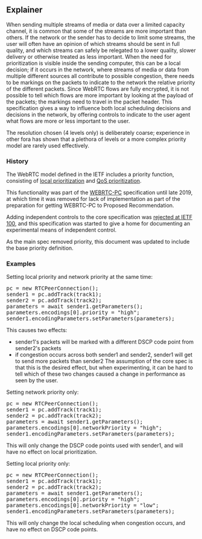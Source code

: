## Explainer

When sending multiple streams of media or data over a limited capacity channel, it is common that some of the streams are more important than others.
If the network or the sender has to decide to limit some streams, the user will often have an opinion of which streams should be sent in full quality, and which streams can safely be relegated to a lower quality, slower delivery or otherwise treated as less important.
When the need for prioritization is visible inside the sending computer, this can be a local decision; if it occurs in the network, where streams of media or data from multiple different sources all contribute to possible congestion, there needs to be markings on the packets to indicate to the network the relative priority of the different packets. Since WebRTC flows are fully encrypted, it is not possible to tell which flows are more important by looking at the payload of the packets; the markings need to travel in the packet header.
This specification gives a way to influence both local scheduling decisions and decisions in the network, by offering controls to indicate to the user agent what flows are more or less important to the user.

The resolution chosen (4 levels only) is deliberately coarse; experience in other fora has shown that a plethora of levels or a more complex priority model are rarely used effectively.

### History

The WebRTC model defined in the IETF includes a priority function, consisting of [local prioritization](https://tools.ietf.org/html/draft-ietf-rtcweb-transports-17#section-4.1) and [QoS prioritization](https://tools.ietf.org/html/draft-ietf-rtcweb-transports-17#section-4.2).

This functionality was part of the [WEBRTC-PC](https://w3c.github.io/webrtc-pc/) specification until late 2019, at which time it was removed for lack of
implementation as part of the preparation for getting WEBRTC-PC to Proposed Recommendation.

Adding independent controls to the core specification was [rejected at IETF 100](https://datatracker.ietf.org/meeting/100/materials/minutes-100-rtcweb/), and this specification was started to give a home for documenting an experimental means of independent control.

As the main spec removed priority, this document was updated to include the base priority definition.

### Examples

Setting local priority and network priority at the same time:
<pre>
pc = new RTCPeerConnection();
sender1 = pc.addTrack(track1);
sender2 = pc.addTrack(track2);
parameters = await sender1.getParameters();
parameters.encodings[0].priority = "high";
sender1.encodingParameters.setParameters(parameters);
</pre>
This causes two effects:
- sender1's packets will be marked with a different DSCP code point from sender2's packets
- if congestion occurs across both sender1 and sender2, sender1 will get to send more packets than sender2
The assumption of the core spec is that this is the desired effect, but when experimenting, it can be hard to tell which of these two changes caused a change in performance as seen by the user.

Setting network priority only:

<pre>
pc = new RTCPeerConnection();
sender1 = pc.addTrack(track1);
sender2 = pc.addTrack(track2);
parameters = await sender1.getParameters();
parameters.encodings[0].networkPriority = "high";
sender1.encodingParameters.setParameters(parameters);
</pre>

This will only change the DSCP code points used with sender1, and will have no effect on local prioritization.

Setting local priority only:

<pre>
pc = new RTCPeerConnection();
sender1 = pc.addTrack(track1);
sender2 = pc.addTrack(track2);
parameters = await sender1.getParameters();
parameters.encodings[0].priority = "high";
parameters.encodings[0].networkPriority = "low";
sender1.encodingParameters.setParameters(parameters);
</pre>

This will only change the local scheduling when congestion occurs, and have no effect on DSCP code points.
